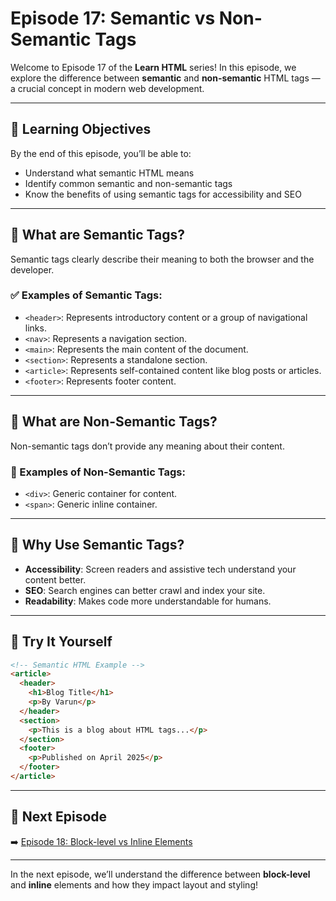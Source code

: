 # Episode 17: Semantic vs Non-Semantic Tags

Welcome to Episode 17 of the **Learn HTML** series! In this episode, we explore the difference between **semantic** and **non-semantic** HTML tags — a crucial concept in modern web development.

---

## 🧠 Learning Objectives

By the end of this episode, you’ll be able to:

- Understand what semantic HTML means
- Identify common semantic and non-semantic tags
- Know the benefits of using semantic tags for accessibility and SEO

---

## 📘 What are Semantic Tags?

Semantic tags clearly describe their meaning to both the browser and the developer.

### ✅ Examples of Semantic Tags:

- `<header>`: Represents introductory content or a group of navigational links.
- `<nav>`: Represents a navigation section.
- `<main>`: Represents the main content of the document.
- `<section>`: Represents a standalone section.
- `<article>`: Represents self-contained content like blog posts or articles.
- `<footer>`: Represents footer content.

---

## 📙 What are Non-Semantic Tags?

Non-semantic tags don’t provide any meaning about their content.

### 🚫 Examples of Non-Semantic Tags:

- `<div>`: Generic container for content.
- `<span>`: Generic inline container.

---

## 🎯 Why Use Semantic Tags?

- **Accessibility**: Screen readers and assistive tech understand your content better.
- **SEO**: Search engines can better crawl and index your site.
- **Readability**: Makes code more understandable for humans.

---

## 🧪 Try It Yourself

```html
<!-- Semantic HTML Example -->
<article>
  <header>
    <h1>Blog Title</h1>
    <p>By Varun</p>
  </header>
  <section>
    <p>This is a blog about HTML tags...</p>
  </section>
  <footer>
    <p>Published on April 2025</p>
  </footer>
</article>
```

---

## 🔗 Next Episode

➡️ [Episode 18: Block-level vs Inline Elements](../Episode_18/Readme.md)

---

In the next episode, we’ll understand the difference between **block-level** and **inline** elements and how they impact layout and styling!
